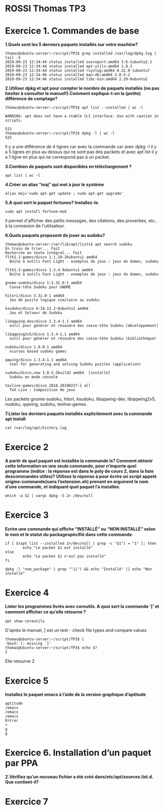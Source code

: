 # ROSSI Thomas TP3

# Exercice 1. Commandes de base

**1.Quels sont les 5 derniers paquets installés sur votre machine?**

```
thomas@ubuntu-server:~/script/TP3$ grep installed /var/log/dpkg.log | tail -5
2019-09-23 12:34:44 status installed sosreport:amd64 3.6-1ubuntu2.1
2019-09-23 12:34:44 status installed apt-utils:amd64 1.8.3
2019-09-23 12:34:44 status installed rsyslog:amd64 8.32.0-1ubuntu7
2019-09-23 12:34:46 status installed man-db:amd64 2.8.5-2
2019-09-23 12:34:46 status installed libc-bin:amd64 2.29-0ubuntu2
```

**2.Utiliser dpkg et apt pour compter le nombre de paquets installés (ne pas hésiter à consulter le manuel!).Comment explique-t-on la (petite) différence de comptage?**

```
thomas@ubuntu-server:~/script/TP3$ apt list --installed | wc -l

WARNING: apt does not have a stable CLI interface. Use with caution in scripts.

521
thomas@ubuntu-server:~/script/TP3$ dpkg -l | wc -l
525
```

Il y a une différence de 4 lignes car avec la commande car avec dpkg -l il y a 5 lignes en plus au dessus qui ne sont pas des packets et avec apt list il y a 1 ligne en plus qui ne correspond pas à un packet.

**3.Combien de paquets sont disponibles en téléchargement ?**

```apt list | wc -l```

**4.Créer un alias “maj” qui met à jour le système**

```alias maj='sudo apt-get update ; sudo apt-get upgrade'```

**5.A quoi sert le paquet fortunes? Installez-le.**

```sudo apt install fortune-mod```

Il permet d'afficher des petits messages, des citations, des proverbes, etc.. à la connexion de l'utilisateur.

**6.Quels paquets proposent de jouer au sudoku?**

```
thomas@ubuntu-server:/var/lib/apt/lists$ apt search sudoku
En train de trier... Fait
Recherche en texte intégral... Fait
fltk1.1-games/disco 1.1.10-26ubuntu1 amd64
  Boîte à outils Fast Light - exemples de jeux : jeux de dames, sudoku

fltk1.3-games/disco 1.3.4-9ubuntu1 amd64
  Boîte à outils Fast Light - exemples de jeux : jeux de dames, sudoku

gnome-sudoku/disco 1:3.32.0-1 amd64
  Casse-tête Sudoku pour GNOME

hitori/disco 3.31.0-1 amd64
  Jeu de puzzle logique similaire au sudoku

ksudoku/disco 4:18.12.3-0ubuntu1 amd64
  Jeu et Solveur de Sudoku

libqqwing-dev/disco 1.3.4-1.1 amd64
  outil pour générer et résoudre des casse-tête Sudoku (développement)

libqqwing2v5/disco 1.3.4-1.1 amd64
  outil pour générer et résoudre des casse-tête Sudoku (bibliothèque)

nudoku/disco 1.0.0-1 amd64
  ncurses based sudoku games

qqwing/disco 1.3.4-1.1 amd64
  tool for generating and solving Sudoku puzzles (application)

sudoku/disco,now 1.0.5-2build3 amd64  [installé]
  Sudoku en mode console

texlive-games/disco 2018.20190227-1 all
  TeX Live : Composition de jeux
  ```

Les packets gnome-sudoku, hitori, ksudoku, libqqwing-dev, libqqwing2v5, nudoku, qqwing, sudoku, texlive-games.

**7.Lister les derniers paquets installés explicitement avec la commande apt install**

```cat /var/log/apt/history.log```

# Exercice 2

**A partir de quel paquet est installée la commande ls? Comment obtenir cette information en une seule commande, pour n’importe quel programme (indice : la réponse est dans le poly de cours 2, dans la liste descommandes utiles)? Utilisez la réponse à pour écrire un script appelé origine-commande(sans l’extension.sh) prenant en argument le nom d’une commande, et indiquant quel paquet l’a installée.**

```
which -a $1 | xargs dpkg -S 2> /dev/null
```

# Exercice 3

**Ecrire une commande qui aﬀiche “INSTALLÉ” ou “NON INSTALLÉ” selon le nom et le statut du packagespécifié dans cette commande.**

```
if [ $(apt list --installed 2>/dev/null | grep -c "$1") = "1" ]; then
        echo "Le packet $1 est installé"
else
        echo "Le packet $1 n'est pas installé"
fi
```

```
dpkg -l "nom_package" | grep "^ii") && echo "Installé" || echo "Non installé"
```

# Exercice 4

**Lister les programmes livrés avec coreutils. A quoi sert la commande ’[’ et comment aﬀicher ce qu’elle retourne ?**

```
apt show coreutils
```

D'après le manuel, [ est un test - check file types and compare values

```
thomas@ubuntu-server:~/script/TP3$ [
-bash: [: missing `]'
thomas@ubuntu-server:~/script/TP3$ echo $?
2
```

Elle retourne 2

# Exercice 5

**Installez le paquet emacs à l’aide de la version graphique d’aptitude**

```
aptitude
/emacs
/emacs
/emacs
Entrer
+
g
g
```

# Exercice 6. Installation d’un paquet par PPA

**2.Vérifiez qu’un nouveau fichier a été créé dans/etc/apt/sources.list.d. Que contient-il?**


# Exercice 7

